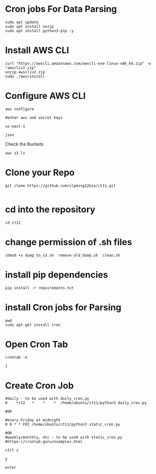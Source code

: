 # Cron jobs For Data Parsing 

```
sudo apt update 
sudo apt install unzip
sudo apt install python3-pip -y
```
# Install AWS CLI 
```
curl "https://awscli.amazonaws.com/awscli-exe-linux-x86_64.zip" -o "awscliv2.zip"
unzip awscliv2.zip
sudo ./aws/install
```

# Configure AWS CLI
```
aws configure

#enter aws and secret keys

us-east-1

json
```
Check the Buckets
```
aws s3 ls

```

# Clone your Repo
```
git clone https://github.com/slpmssg12bia/ct11.git


```
# cd into the repository
```
cd ct11

```
# change permission of .sh files
```
chmod +x dump_to_s3.sh  remove_old_dump.sh  clean.sh 
```

# install pip dependencies
```
pip install -r requirements.txt 
```
# install Cron jobs for Parsing
```
pwd
sudo apt-get install cron
```
# Open Cron Tab
```
crontab -e

1
```
# Create Cron Job
```
#daily - to be used with daily_cron.py
0    */12   *    *    *  /home/ubuntu/ct11/python3 daily_cron.py

#OR

#every Friday at midnight 
0 0 * * FRI /home/ubuntu/ct11/python3 static_cron.py

#OR
#weekly/monthly, etc - to be used with static_cron.py
#https://crontab.guru/examples.html

ctrl x

y

enter
```
